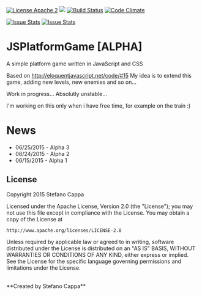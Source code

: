[![License Apache 2](https://img.shields.io/badge/license-Apache%202-blue.svg)](http://www.apache.org/licenses/LICENSE-2.0)
![](https://reposs.herokuapp.com/?path=Ks89/JSPlatformGame)
[![Build Status](https://travis-ci.org/Ks89/JSPlatformGame.svg?branch=master)](https://travis-ci.org/Ks89/JSPlatformGame)
[![Code Climate](https://codeclimate.com/github/Ks89/JSPlatformGame/badges/gpa.svg)](https://codeclimate.com/github/Ks89/JSPlatformGame)

[![Issue Stats](http://issuestats.com/github/Ks89/JSPlatformGame/badge/pr?style=flat)](http://issuestats.com/github/Ks89/JSPlatformGame)
[![Issue Stats](http://issuestats.com/github/Ks89/JSPlatformGame/badge/issue?style=flat)](http://issuestats.com/github/Ks89/JSPlatformGame)

# JSPlatformGame [ALPHA]

A simple platform game written in JavaScript and CSS

Based on http://eloquentjavascript.net/code/#15
My idea is to extend this game, adding new levels, new enemies and so on...

Work in progress... Absolutly unstable...

I'm working on this only when i have free time, for example on the train :) 


# News
- 06/25/2015 - Alpha 3
- 06/24/2015 - Alpha 2
- 06/15/2015 - Alpha 1


## License

Copyright 2015 Stefano Cappa

Licensed under the Apache License, Version 2.0 (the "License");
you may not use this file except in compliance with the License.
You may obtain a copy of the License at

    http://www.apache.org/licenses/LICENSE-2.0

Unless required by applicable law or agreed to in writing, software
distributed under the License is distributed on an "AS IS" BASIS,
WITHOUT WARRANTIES OR CONDITIONS OF ANY KIND, either express or implied.
See the License for the specific language governing permissions and
limitations under the License.

<br/>
**Created by Stefano Cappa**
